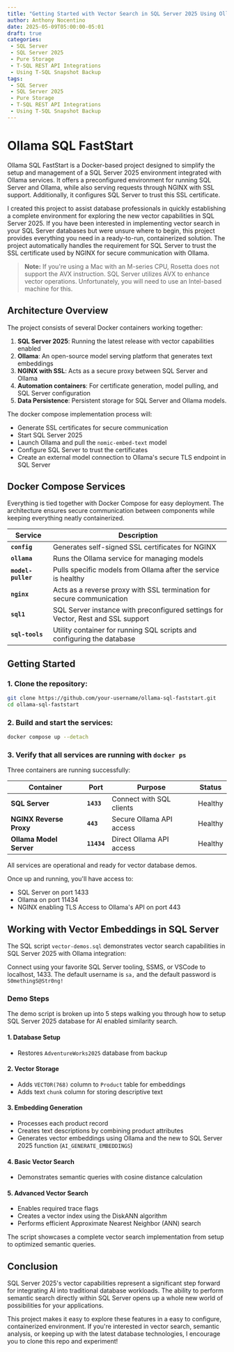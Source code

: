 ```yaml
---
title: "Getting Started with Vector Search in SQL Server 2025 Using Ollama"
author: Anthony Nocentino
date: 2025-05-09T05:00:00-05:01
draft: true
categories:
 - SQL Server
 - SQL Server 2025
 - Pure Storage
 - T-SQL REST API Integrations
 - Using T-SQL Snapshot Backup
tags:
 - SQL Server
 - SQL Server 2025
 - Pure Storage
 - T-SQL REST API Integrations
 - Using T-SQL Snapshot Backup
---
```


# Ollama SQL FastStart

Ollama SQL FastStart is a Docker-based project designed to simplify the setup and management of a SQL Server 2025 environment integrated with Ollama services. It offers a preconfigured environment for running SQL Server and Ollama, while also serving requests through NGINX with SSL support. Additionally, it configures SQL Server to trust this SSL certificate.

I created this project to assist database professionals in quickly establishing a complete environment for exploring the new vector capabilities in SQL Server 2025. If you have been interested in implementing vector search in your SQL Server databases but were unsure where to begin, this project provides everything you need in a ready-to-run, containerized solution. The project automatically handles the requirement for SQL Server to trust the SSL certificate used by NGINX for secure communication with Ollama.

> **Note:** If you're using a Mac with an M-series CPU, Rosetta does not support the AVX instruction. SQL Server utilizes AVX to enhance vector operations. Unfortunately, you will need to use an Intel-based machine for this.


## Architecture Overview

The project consists of several Docker containers working together:

1. **SQL Server 2025**: Running the latest release with vector capabilities enabled
2. **Ollama**: An open-source model serving platform that generates text embeddings
3. **NGINX with SSL**: Acts as a secure proxy between SQL Server and Ollama
4. **Automation containers**: For certificate generation, model pulling, and SQL Server configuration
5. **Data Persistence**: Persistent storage for SQL Server and Ollama models.


The docker compose implementation process will:
- Generate SSL certificates for secure communication
- Start SQL Server 2025
- Launch Ollama and pull the `nomic-embed-text` model
- Configure SQL Server to trust the certificates
- Create an external model connection to Ollama's secure TLS endpoint in SQL Server

## Docker Compose Services

Everything is tied together with Docker Compose for easy deployment. The architecture ensures secure communication between components while keeping everything neatly containerized.

| Service | Description |
|---------|-------------|
| **`config`** | Generates self-signed SSL certificates for NGINX |
| **`ollama`** | Runs the Ollama service for managing models |
| **`model-puller`** | Pulls specific models from Ollama after the service is healthy |
| **`nginx`** | Acts as a reverse proxy with SSL termination for secure communication |
| **`sql1`** | SQL Server instance with preconfigured settings for Vector, Rest and SSL support |
| **`sql-tools`** | Utility container for running SQL scripts and configuring the database |

## Getting Started

### 1. Clone the repository:
```bash
git clone https://github.com/your-username/ollama-sql-faststart.git
cd ollama-sql-faststart
```

### 2. Build and start the services:
```bash
docker compose up --detach
```

### 3. Verify that all services are running with `docker ps`

Three containers are running successfully:

| Container | Port | Purpose | Status |
|-----------|------|---------|--------|
| **SQL Server** | **`1433`** | Connect with SQL clients | Healthy |
| **NGINX Reverse Proxy** | **`443`** | Secure Ollama API access | Healthy |
| **Ollama Model Server** | **`11434`** | Direct Ollama API access | Healthy |

All services are operational and ready for vector database demos.

Once up and running, you'll have access to:
- SQL Server on port 1433
- Ollama on port 11434
- NGINX enabling TLS Access to Ollama's API on port 443

## Working with Vector Embeddings in SQL Server

The SQL script `vector-demos.sql` demonstrates vector search capabilities in SQL Server 2025 with Ollama integration:

Connect using your favorite SQL Server tooling, SSMS, or VSCode to localhost, 1433. The default username is `sa,` and the default password is `S0methingS@Str0ng!` 

### Demo Steps

The demo script is broken up into 5 steps walking you through how to setup SQL Server 2025 database for AI enabled similarity search.

#### 1. Database Setup
- Restores `AdventureWorks2025` database from backup

#### 2. Vector Storage
- Adds `VECTOR(768)` column to `Product` table for embeddings
- Adds text `chunk` column for storing descriptive text

#### 3. Embedding Generation
- Processes each product record
- Creates text descriptions by combining product attributes
- Generates vector embeddings using Ollama and the new to SQL Server 2025 function (`AI_GENERATE_EMBEDDINGS`)

#### 4. Basic Vector Search
- Demonstrates semantic queries with cosine distance calculation

#### 5. Advanced Vector Search
- Enables required trace flags
- Creates a vector index using the DiskANN algorithm
- Performs efficient Approximate Nearest Neighbor (ANN) search

The script showcases a complete vector search implementation from setup to optimized semantic queries.

## Conclusion

SQL Server 2025's vector capabilities represent a significant step forward for integrating AI into traditional database workloads. The ability to perform semantic search directly within SQL Server opens up a whole new world of possibilities for your applications.

This project makes it easy to explore these features in a easy to configure, containerized environment. If you're interested in vector search, semantic analysis, or keeping up with the latest database technologies, I encourage you to clone this repo and experiment!

